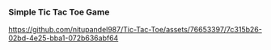 <div>
<h3>Simple Tic Tac Toe Game</h3>

https://github.com/nitupandel987/Tic-Tac-Toe/assets/76653397/7c315b26-02bd-4e25-bba1-072b636abf64

</div>
